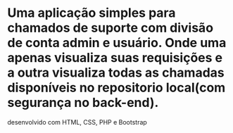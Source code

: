 # Uma aplicação simples para chamados de suporte com divisão de conta admin e usuário. Onde uma apenas visualiza suas requisições e a outra visualiza todas as chamadas disponíveis no repositorio local(com segurança no back-end). 
desenvolvido com HTML, CSS, PHP e Bootstrap 
